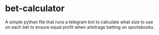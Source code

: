 # bet-calculator
A simple python file that runs a telegram bot to calculate what size to use on each bet to ensure equal profit when arbitrage betting on sportsbooks.
